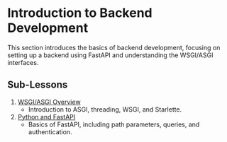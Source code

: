 # Introduction to Backend Development

This section introduces the basics of backend development, focusing on setting up a backend using FastAPI and understanding the WSGI/ASGI interfaces.

## Sub-Lessons

1. [WSGI/ASGI Overview](01-asgi)
   - Introduction to ASGI, threading, WSGI, and Starlette.
2. [Python and FastAPI](02-python-fastapi)
   - Basics of FastAPI, including path parameters, queries, and authentication.

